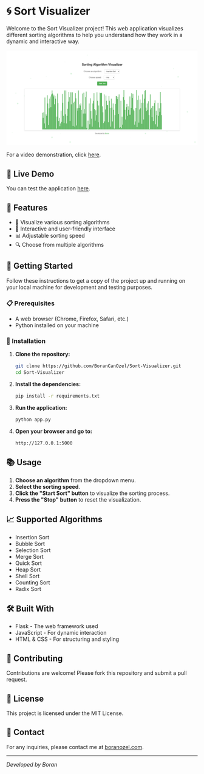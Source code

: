 # 🌀 Sort Visualizer

Welcome to the Sort Visualizer project! This web application visualizes different sorting algorithms to help you understand how they work in a dynamic and interactive way.

![Sort Visualizer](./img.png)

For a video demonstration, click [here](https://youtu.be/Rd0Z_Psj9ks).

## 🔗 Live Demo

You can test the application [here](https://boranozel.com/pythonapp/).

## 🌟 Features

- 🔄 Visualize various sorting algorithms
- 🎨 Interactive and user-friendly interface
- 📊 Adjustable sorting speed
- 🔍 Choose from multiple algorithms

## 🚀 Getting Started

Follow these instructions to get a copy of the project up and running on your local machine for development and testing purposes.

### 📋 Prerequisites

- A web browser (Chrome, Firefox, Safari, etc.)
- Python installed on your machine

### 🔧 Installation

1. **Clone the repository:**
    ```sh
    git clone https://github.com/BoranCanOzel/Sort-Visualizer.git
    cd Sort-Visualizer
    ```

2. **Install the dependencies:**
    ```sh
    pip install -r requirements.txt
    ```

3. **Run the application:**
    ```sh
    python app.py
    ```

4. **Open your browser and go to:**
    ```
    http://127.0.0.1:5000
    ```

## 📚 Usage

1. **Choose an algorithm** from the dropdown menu.
2. **Select the sorting speed**.
3. **Click the "Start Sort" button** to visualize the sorting process.
4. **Press the "Stop" button** to reset the visualization.

## 📈 Supported Algorithms

- Insertion Sort
- Bubble Sort
- Selection Sort
- Merge Sort
- Quick Sort
- Heap Sort
- Shell Sort
- Counting Sort
- Radix Sort

## 🛠️ Built With

- Flask - The web framework used
- JavaScript - For dynamic interaction
- HTML & CSS - For structuring and styling

## 🤝 Contributing

Contributions are welcome! Please fork this repository and submit a pull request.

## 📜 License

This project is licensed under the MIT License.

## 📧 Contact

For any inquiries, please contact me at [boranozel.com](http://boranozel.com).

---

*Developed by Boran*

